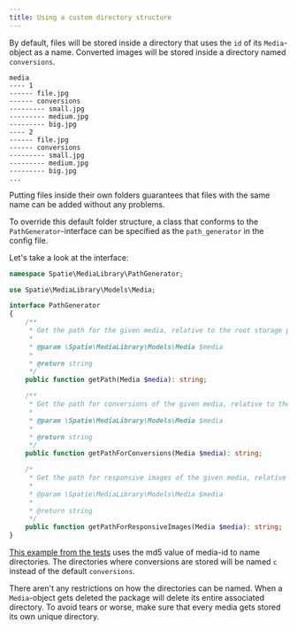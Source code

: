 ```yaml
---
title: Using a custom directory structure
---
```


By default, files will be stored inside a directory that uses the `id` of its `Media`-object as a name. Converted images will be stored inside a directory named `conversions`.

```
media
---- 1
------ file.jpg
------ conversions
--------- small.jpg
--------- medium.jpg
--------- big.jpg
---- 2
------ file.jpg
------ conversions
--------- small.jpg
--------- medium.jpg
--------- big.jpg
...
```

Putting files inside their own folders guarantees that files with the same name can be added without any problems.

To override this default folder structure, a class that conforms to the `PathGenerator`-interface can be specified as the `path_generator` in the config file.

Let's take a look at the interface:

```php
namespace Spatie\MediaLibrary\PathGenerator;

use Spatie\MediaLibrary\Models\Media;

interface PathGenerator
{
    /**
     * Get the path for the given media, relative to the root storage path.
     *
     * @param \Spatie\MediaLibrary\Models\Media $media
     *
     * @return string
     */
    public function getPath(Media $media): string;

    /**
     * Get the path for conversions of the given media, relative to the root storage path.
     *
     * @param \Spatie\MediaLibrary\Models\Media $media
     *
     * @return string
     */
    public function getPathForConversions(Media $media): string;

    /*
     * Get the path for responsive images of the given media, relative to the root storage path.
     *
     * @param \Spatie\MediaLibrary\Models\Media $media
     *
     * @return string
     */
    public function getPathForResponsiveImages(Media $media): string;
}
```

[This example from the tests](https://github.com/spatie/laravel-medialibrary/blob/7.0.0/tests/Unit/PathGenerator/CustomPathGenerator.php) uses
the md5 value of media-id to name directories. The directories where conversions are stored will be named `c` instead of the default `conversions`.

There aren't any restrictions on how the directories can be named. When a `Media`-object gets deleted the package will delete its entire associated directory. To avoid tears or worse, make sure that every media gets stored its own unique directory.
